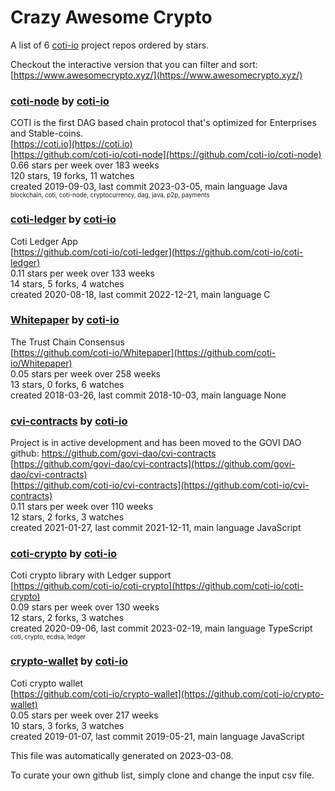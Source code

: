 # Crazy Awesome Crypto
A list of 6 [coti-io](https://github.com/coti-io) project repos ordered by stars.  

Checkout the interactive version that you can filter and sort: 
[https://www.awesomecrypto.xyz/](https://www.awesomecrypto.xyz/)  


### [coti-node](https://github.com/coti-io/coti-node) by [coti-io](https://github.com/coti-io)  
COTI is the first DAG based chain protocol that's optimized for Enterprises and Stable-coins.   
[https://coti.io](https://coti.io)  
[https://github.com/coti-io/coti-node](https://github.com/coti-io/coti-node)  
0.66 stars per week over 183 weeks  
120 stars, 19 forks, 11 watches  
created 2019-09-03, last commit 2023-03-05, main language Java  
<sub><sup>blockchain, coti, coti-node, cryptocurrency, dag, java, p2p, payments</sup></sub>


### [coti-ledger](https://github.com/coti-io/coti-ledger) by [coti-io](https://github.com/coti-io)  
Coti Ledger App  
[https://github.com/coti-io/coti-ledger](https://github.com/coti-io/coti-ledger)  
0.11 stars per week over 133 weeks  
14 stars, 5 forks, 4 watches  
created 2020-08-18, last commit 2022-12-21, main language C  


### [Whitepaper](https://github.com/coti-io/Whitepaper) by [coti-io](https://github.com/coti-io)  
The Trust Chain Consensus  
[https://github.com/coti-io/Whitepaper](https://github.com/coti-io/Whitepaper)  
0.05 stars per week over 258 weeks  
13 stars, 0 forks, 6 watches  
created 2018-03-26, last commit 2018-10-03, main language None  


### [cvi-contracts](https://github.com/coti-io/cvi-contracts) by [coti-io](https://github.com/coti-io)  
Project is in active development and has been moved to the GOVI DAO github: https://github.com/govi-dao/cvi-contracts  
[https://github.com/govi-dao/cvi-contracts](https://github.com/govi-dao/cvi-contracts)  
[https://github.com/coti-io/cvi-contracts](https://github.com/coti-io/cvi-contracts)  
0.11 stars per week over 110 weeks  
12 stars, 2 forks, 3 watches  
created 2021-01-27, last commit 2021-12-11, main language JavaScript  


### [coti-crypto](https://github.com/coti-io/coti-crypto) by [coti-io](https://github.com/coti-io)  
Coti crypto library with Ledger support  
[https://github.com/coti-io/coti-crypto](https://github.com/coti-io/coti-crypto)  
0.09 stars per week over 130 weeks  
12 stars, 2 forks, 3 watches  
created 2020-09-06, last commit 2023-02-19, main language TypeScript  
<sub><sup>coti, crypto, ecdsa, ledger</sup></sub>


### [crypto-wallet](https://github.com/coti-io/crypto-wallet) by [coti-io](https://github.com/coti-io)  
Coti crypto wallet  
[https://github.com/coti-io/crypto-wallet](https://github.com/coti-io/crypto-wallet)  
0.05 stars per week over 217 weeks  
10 stars, 3 forks, 3 watches  
created 2019-01-07, last commit 2019-05-21, main language JavaScript  


This file was automatically generated on 2023-03-08.  

To curate your own github list, simply clone and change the input csv file.  